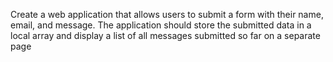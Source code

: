 Create a web application that allows users to submit a form with their name, email, and message. The application should store the submitted data in a local array and display a list of all messages submitted so far on a separate page
